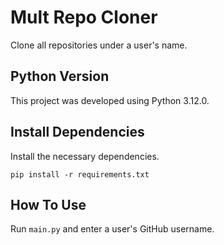# Mult Repo Cloner

Clone all repositories under a user's name.

## Python Version

This project was developed using Python 3.12.0.

## Install Dependencies

Install the necessary dependencies.

```text
pip install -r requirements.txt
```

## How To Use

Run `main.py` and enter a user's GitHub username.
